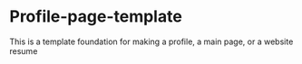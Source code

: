 # Profile-page-template
This is a template foundation for making a profile, a main page, or a website resume
